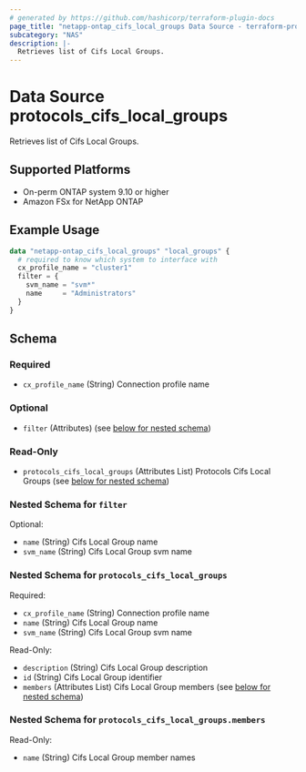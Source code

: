 ```yaml
---
# generated by https://github.com/hashicorp/terraform-plugin-docs
page_title: "netapp-ontap_cifs_local_groups Data Source - terraform-provider-netapp-ontap"
subcategory: "NAS"
description: |-
  Retrieves list of Cifs Local Groups.
---
```


# Data Source protocols_cifs_local_groups

Retrieves list of Cifs Local Groups.

## Supported Platforms
* On-perm ONTAP system 9.10 or higher
* Amazon FSx for NetApp ONTAP

## Example Usage
```terraform
data "netapp-ontap_cifs_local_groups" "local_groups" {
  # required to know which system to interface with
  cx_profile_name = "cluster1"
  filter = {
    svm_name = "svm*"
    name     = "Administrators"
  }
}
```

<!-- schema generated by tfplugindocs -->
## Schema

### Required

- `cx_profile_name` (String) Connection profile name

### Optional

- `filter` (Attributes) (see [below for nested schema](#nestedatt--filter))

### Read-Only

- `protocols_cifs_local_groups` (Attributes List) Protocols Cifs Local Groups (see [below for nested schema](#nestedatt--protocols_cifs_local_groups))

<a id="nestedatt--filter"></a>
### Nested Schema for `filter`

Optional:

- `name` (String) Cifs Local Group name
- `svm_name` (String) Cifs Local Group svm name


<a id="nestedatt--protocols_cifs_local_groups"></a>
### Nested Schema for `protocols_cifs_local_groups`

Required:

- `cx_profile_name` (String) Connection profile name
- `name` (String) Cifs Local Group name
- `svm_name` (String) Cifs Local Group svm name

Read-Only:

- `description` (String) Cifs Local Group description
- `id` (String) Cifs Local Group identifier
- `members` (Attributes List) Cifs Local Group members (see [below for nested schema](#nestedatt--protocols_cifs_local_groups--members))

<a id="nestedatt--protocols_cifs_local_groups--members"></a>
### Nested Schema for `protocols_cifs_local_groups.members`

Read-Only:

- `name` (String) Cifs Local Group member names


